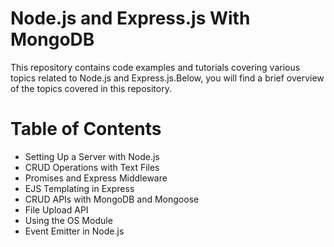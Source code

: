 # Node.js and Express.js With MongoDB
This repository contains code examples and tutorials covering various topics related to Node.js and Express.js.Below, you will find a brief overview of the topics covered in this repository.

# Table of Contents
- Setting Up a Server with Node.js
- CRUD Operations with Text Files
- Promises and Express Middleware
- EJS Templating in Express
- CRUD APIs with MongoDB and Mongoose
- File Upload API
- Using the OS Module
- Event Emitter in Node.js
